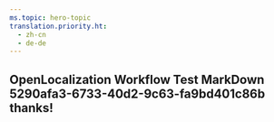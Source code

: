 ```yaml
---
ms.topic: hero-topic
translation.priority.ht: 
  - zh-cn
  - de-de
---
```

## OpenLocalization Workflow Test MarkDown 5290afa3-6733-40d2-9c63-fa9bd401c86b thanks!
